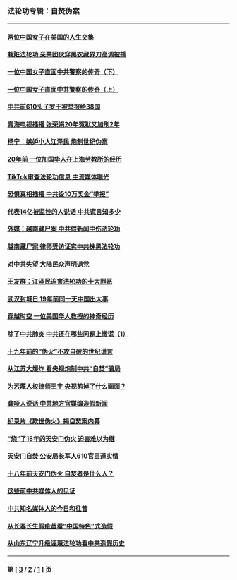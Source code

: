 ### 法轮功专辑：自焚伪案
---
#### [两位中国女子在美国的人生交集](../../pages/nf5562/n13156138.md?08180430) 
#### [栽赃法轮功 亲共团伙穿黑衣藏界刀高调被捕](../../pages/nf5562/n13073780.md?08180430) 
#### [一位中国女子直面中共警察的传奇（下）](../../pages/nf5562/n12989706.md?08180430) 
#### [一位中国女子直面中共警察的传奇（上）](../../pages/nf5562/n12985072.md?08180430) 
#### [中共前610头子罗干被举报给38国](../../pages/nf5562/n12975419.md?08180430) 
#### [青海电视插播 张荣娟20年冤狱又加刑2年](../../pages/nf5562/n12738166.md?08180430) 
#### [杨宁：嫉妒小人江泽民 炮制世纪伪案](../../pages/nf5562/n12724108.md?08180430) 
#### [20年前 一位加国华人在上海劳教所的经历](../../pages/nf5562/n12707932.md?08180430) 
#### [TikTok审查法轮功信息 主流媒体曝光](../../pages/nf5562/n12362336.md?08180430) 
#### [恐惧真相插播 中共设10万奖金“举报”](../../pages/nf5562/n12306396.md?08180430) 
#### [代表14亿被监控的人说话 中共谎言知多少](../../pages/nf5562/n12297484.md?08180430) 
#### [外媒：越南藏尸案 中共假新闻中伤法轮功](../../pages/nf5562/n12264411.md?08180430) 
#### [越南藏尸案 律师受访证实中共抹黑法轮功](../../pages/nf5562/n12261878.md?08180430) 
#### [对中共失望 大陆民众声明退党](../../pages/nf5562/n12187315.md?08180430) 
#### [王友群：江泽民迫害法轮功的十大罪恶](../../pages/nf5562/n12169074.md?08180430) 
#### [武汉封城日 19年前同一天中国出大事](../../pages/nf5562/n12150901.md?08180430) 
#### [穿越时空  一位美国华人教授的神奇经历](../../pages/nf5562/n12097460.md?08180430) 
#### [除了中共肺炎 中共还在哪些问题上撒谎（1）](../../pages/nf5562/n11955770.md?08180430) 
#### [十九年前的“伪火”不攻自破的世纪谎言](../../pages/nf5562/n11813238.md?08180430) 
#### [从江苏大爆炸 看央视炮制中共“自焚”骗局](../../pages/nf5562/n11140275.md?08180430) 
#### [为污蔑人权律师王宇 央视剪掉了什么画面？](../../pages/nf5562/n11130142.md?08180430) 
#### [聋哑人说话 中共地方官媒编造假新闻](../../pages/nf5562/n11006067.md?08180430) 
#### [纪录片《欺世伪火》揭自焚案内幕](../../pages/nf5562/n11002664.md?08180430) 
#### [“烧”了18年的天安门伪火 迫害难以为继](../../pages/nf5562/n10996660.md?08180430) 
#### [天安门自焚 公安局长军人610官员道实情](../../pages/nf5562/n10997098.md?08180430) 
#### [十八年前天安门伪火 自焚者是什么人？](../../pages/nf5562/n10996556.md?08180430) 
#### [这些前中共媒体人的见证](../../pages/nf5562/n10845276.md?08180430) 
#### [中共知名媒体人的今日和往昔](../../pages/nf5562/n10843569.md?08180430) 
#### [从长春长生假疫苗看“中国特色”式造假](../../pages/nf5562/n10684053.md?08180430) 
#### [从山东辽宁升级诬蔑法轮功看中共造假历史](../../pages/nf5562/n10668272.md?08180430) 

---
#### 第 [ [3](./3.md?08180430) / [2](./2.md?08180430) / [1](./1.md?08180430) ] 页

